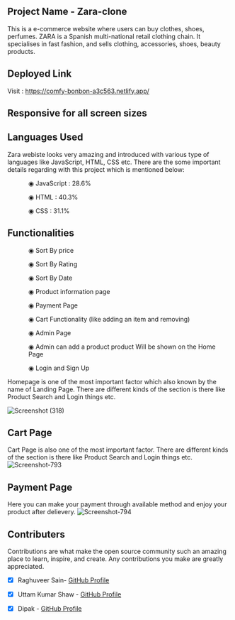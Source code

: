 ## Project Name - Zara-clone
This is a e-commerce website where users can buy clothes, shoes, perfumes. ZARA is a Spanish multi-national retail clothing chain. It specialises in fast fashion, and sells clothing, accessories, shoes, beauty products.

## Deployed Link

Visit : https://comfy-bonbon-a3c563.netlify.app/

## Responsive for all screen sizes

## Languages Used

Zara webiste looks very amazing and introduced with various type of languages like JavaScript, HTML, CSS etc. There are the some important details regarding with this project which is mentioned below:

<ul dir="auto">
 <ol dir="auto">◉ JavaScript : 28.6%</ol>
 <ol dir="auto">◉ HTML : 40.3%</ol>
 <ol dir="auto">◉ CSS : 31.1%</ol>
 </ul>
 
 ## Functionalities
 
 <ul dir="auto">
 
 <ol dir="auto">◉ Sort By price </ol>
 <ol dir="auto">◉ Sort By Rating</ol>
 <ol dir="auto">◉ Sort By Date</ol>
 <ol dir="auto">◉ Product information page</ol>
 <ol dir="auto">◉ Payment Page</ol>
 <ol dir="auto">◉ Cart Functionality (like adding an item and removing) </ol>
 <ol dir="auto">◉ Admin Page</ol>
 <ol dir="auto">◉ Admin can add a product product Will be shown on the Home Page </ol>
 <ol dir="auto">◉ Login and Sign Up </ol>
 </ul>
 
 Homepage is one of the most important factor which also known by the name of Landing Page. There are different kinds of the section is there like Product Search and Login things etc.

![Screenshot (318)](https://i.ibb.co/VwNNnsj/zara-project-image.png)

## Cart Page
Cart Page is also one of the most important factor. There are different kinds of the section is there like Product Search and Login things etc.
<img src="https://i.ibb.co/Lr1qJ86/Screenshot-793.png" alt="Screenshot-793" border="0">

## Payment Page

Here you can make your payment through available method and enjoy your product after delievery.
<img src="https://i.ibb.co/174H9qf/Screenshot-794.png" alt="Screenshot-794" border="0">


## Contributers

 Contributions are what make the open source community such an amazing place to learn, inspire, and create. Any contributions you make are greatly appreciated.

- [x] Raghuveer Sain- [GitHub Profile](https://github.com/sainRaghuveer)
- [x] Uttam Kumar Shaw - [GitHub Profile](https://github.com/uttamkrshaw)
- [x] Dipak - [GitHub Profile](https://github.com/Deepak1095)

